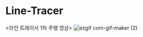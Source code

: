 # Line-Tracer
<라인 트레이서 1차 주행 영상>
![ezgif com-gif-maker (2)](https://user-images.githubusercontent.com/76464662/150126401-7ce49037-7a3d-4bf6-bcf0-d5b225ae79ca.gif)
